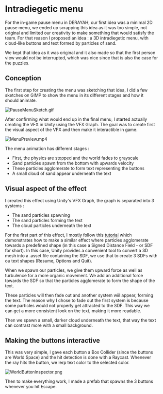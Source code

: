 # Intradiegetic menu

For the in-game pause menu in DERAYAH, our first idea was a minimal 2D pause menu, we ended up scrapping this idea as it was too simple, not original and limited our creativity to make something that would satisfy the team. For that reason I proposed an idea : a 3D intradiegetic menu, with cloud-like buttons and text formed by particles of sand.

We kept that idea as it was original and it also made so that the first person view would not be interrupted, which was nice since that is also the case for the puzzles.

## Conception

The first step for creating the menu was sketching that idea, I did a few sketches on GIMP to show the menu in its different stages and how it should animate.

![PauseMenuSketch.gif](https://raw.githubusercontent.com/nytouu/nytouu.github.io/refs/heads/master/Showcases/TechArt/Images/PauseMenuSketch.gif)

After confirming what would end up in the final menu, I started actually creating the VFX in Unity using the VFX Graph. The goal was to create first the visual aspect of the VFX and then make it interactible in game.

![MenuPreview.mp4](https://www.youtube.com/watch?v=9RNu8GpR1EA)

The menu animation has different stages :
- First, the physics are stopped and the world fades to grayscale
- Sand particles spawn from the bottom with upwards velocity
- These particles agglomerate to form text representing the buttons
- A small cloud of sand appear underneath the text

## Visual aspect of the effect

I created this effect using Unity's VFX Graph, the graph is separated into 3 systems :
- The sand particles spawning
- The sand particles forming the text
- The cloud particles underneath the text

For the first part of this effect, I mostly follow this [tutorial](https://www.youtube.com/watch?v=ZytOQ4NSciU) which demonstrates how to make a similar effect where particles agglomerate towards a predefined shape (in this case a Signed Distance Field - or SDF for short). In this case, Unity provides a convenient tool to convert a 3D mesh into a .asset file containing the SDF, we use that to create 3 SDFs with ou text shapes (Resume, Options and Quit).

When we spawn our particles, we give them upward force as well as turbulence for a more organic movement. We add an additional force towards the SDF so that the particles agglomerate to form the shape of the text.

These particles will then fade out and another system wiil appear, forming the text. The reason why I chose to fade out the first system is because some particles would not properly get attracted to the SDF. This way we can get a more consistent look on the text, making it more readable.

Then we spawn a small, darker cloud underneath the text, that way the text can contrast more with a small background.

## Making the buttons interactive

This was very simple, I gave each button a Box Collider (since the buttons are World Space) and the hit detection is done with a Raycast. Whenever the ray hits the button, we lerp text color to the selected color.

![WorldButtonInspector.png](https://github.com/nytouu/nytouu.github.io/blob/master/Showcases/TechArt/Images/WorldButtonInspector.png?raw=true)

Then to make everything work, I made a prefab that spawns the 3 buttons whenever you hit Escape.